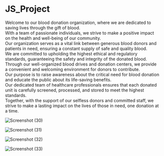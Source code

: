 # JS_Project
Welcome to our blood donation organization, where we are dedicated
            to saving lives through the gift of blood.<br />
            With a team of passionate individuals, we strive to make a positive
            impact on the health and well-being of our community.<br />
            Our organization serves as a vital link between generous blood
            donors and patients in need, ensuring a constant supply of safe and
            quality blood.<br />
            We are committed to upholding the highest ethical and regulatory
            standards, guaranteeing the safety and integrity of the donated
            blood.<br />
            Through our well-organized blood drives and donation centers, we
            provide a convenient and welcoming environment for donors to
            contribute.<br />
            Our purpose is to raise awareness about the critical need for blood
            donation and educate the public about its life-saving benefits.<br />
            Our dedicated team of healthcare professionals ensures that each
            donated unit is carefully screened, processed, and stored to meet
            the highest standards.<br />
            Together, with the support of our selfless donors and committed
            staff, we strive to make a lasting impact on the lives of those in
            need, one donation at a time.
            
![Screenshot (30)](https://github.com/khushigyl/JS_Project/assets/138769263/d634fe38-51c2-4b62-8c5f-04886fd4f349)

![Screenshot (31)](https://github.com/khushigyl/JS_Project/assets/138769263/52c350c0-5866-4209-8864-bdaef761f2c5)

![Screenshot (32)](https://github.com/khushigyl/JS_Project/assets/138769263/74eca7b4-fefa-4e15-8f74-475601cca877)

![Screenshot (33)](https://github.com/khushigyl/JS_Project/assets/138769263/c75977eb-8c58-45ec-8685-2fcc231f7ecb)


